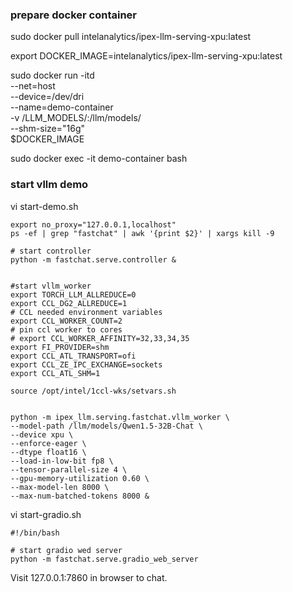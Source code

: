 ### prepare docker container

sudo docker pull intelanalytics/ipex-llm-serving-xpu:latest

export DOCKER_IMAGE=intelanalytics/ipex-llm-serving-xpu:latest
 
sudo docker run -itd \
        --net=host \
        --device=/dev/dri \
        --name=demo-container \
        -v /LLM_MODELS/:/llm/models/ \
        --shm-size="16g" \
        $DOCKER_IMAGE
 
sudo docker exec -it demo-container bash
 
 
### start vllm demo
 
vi start-demo.sh
```
export no_proxy="127.0.0.1,localhost"
ps -ef | grep "fastchat" | awk '{print $2}' | xargs kill -9

# start controller
python -m fastchat.serve.controller &
 

#start vllm_worker
export TORCH_LLM_ALLREDUCE=0
export CCL_DG2_ALLREDUCE=1
# CCL needed environment variables
export CCL_WORKER_COUNT=2
# pin ccl worker to cores
# export CCL_WORKER_AFFINITY=32,33,34,35
export FI_PROVIDER=shm
export CCL_ATL_TRANSPORT=ofi
export CCL_ZE_IPC_EXCHANGE=sockets
export CCL_ATL_SHM=1
 
source /opt/intel/1ccl-wks/setvars.sh

 
python -m ipex_llm.serving.fastchat.vllm_worker \
--model-path /llm/models/Qwen1.5-32B-Chat \
--device xpu \
--enforce-eager \
--dtype float16 \
--load-in-low-bit fp8 \
--tensor-parallel-size 4 \
--gpu-memory-utilization 0.60 \
--max-model-len 8000 \
--max-num-batched-tokens 8000 &
```

 
vi start-gradio.sh
```
#!/bin/bash
 
# start gradio wed server
python -m fastchat.serve.gradio_web_server
```

Visit 127.0.0.1:7860 in browser to chat.